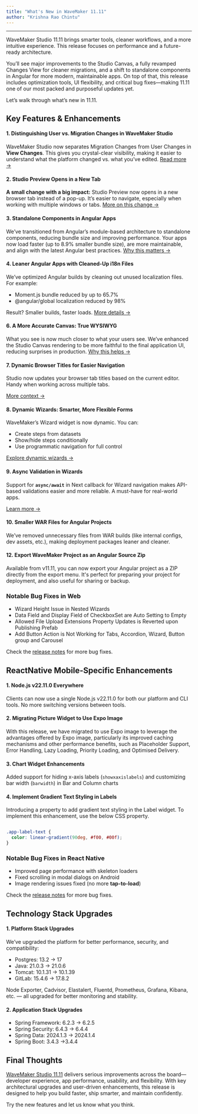 ```yaml
---
title: "What's New in WaveMaker 11.11"
author: "Krishna Rao Chintu"
---
```

---

WaveMaker Studio 11.11 brings smarter tools, cleaner workflows, and a more intuitive experience. This release focuses on performance and a future-ready architecture.

You’ll see major improvements to the Studio Canvas, a fully revamped Changes View for cleaner migrations, and a shift to standalone components in Angular for more modern, maintainable apps. On top of that, this release includes optimization tools, UI flexibility, and critical bug fixes—making 11.11 one of our most packed and purposeful updates yet.

Let’s walk through what’s new in 11.11.

<!-- truncate -->

## Key Features & Enhancements

#### 1. Distinguishing User vs. Migration Changes in WaveMaker Studio

WaveMaker Studio now separates Migration Changes from User Changes in **View Changes**. This gives you crystal-clear visibility, making it easier to understand what the platform changed vs. what you’ve edited.
[Read more →](/learn/blog/2025/04/16/separation-of-userchanges-vs-migrationchanges)

#### 2. Studio Preview Opens in a New Tab

**A small change with a big impact:** Studio Preview now opens in a new browser tab instead of a pop-up. It’s easier to navigate, especially when working with multiple windows or tabs.
[More on this change →](/learn/blog/2025/04/16/preview-in-new-tab)

#### 3. Standalone Components in Angular Apps

We’ve transitioned from Angular’s module-based architecture to standalone components, reducing bundle size and improving performance. Your apps now load faster (up to 8.9% smaller bundle size), are more maintainable, and align with the latest Angular best practices.
[Why this matters →](/learn/blog/2025/04/16/migrating-to-standalone-components)

#### 4. Leaner Angular Apps with Cleaned-Up i18n Files

We’ve optimized Angular builds by cleaning out unused localization files. For example:
- Moment.js bundle reduced by up to 65.7%
- @angular/global localization reduced by 98%

Result? Smaller builds, faster loads.
[More details →](/learn/blog/2025/04/16/reduced-bundle-size-cleanup-i18n-files)

#### 6. A More Accurate Canvas: True WYSIWYG

What you see is now much closer to what your users see. We’ve enhanced the Studio Canvas rendering to be more faithful to the final application UI, reducing surprises in production.
[Why this helps →](/learn/blog/2025/04/16/canvas-visual-enhancement)

#### 7. Dynamic Browser Titles for Easier Navigation

Studio now updates your browser tab titles based on the current editor. Handy when working across multiple tabs.

[More context →](/learn/blog/2025/04/21/dynamic-browser-title)

#### 8. Dynamic Wizards: Smarter, More Flexible Forms

WaveMaker’s Wizard widget is now dynamic. You can:

- Create steps from datasets
- Show/hide steps conditionally
- Use programmatic navigation for full control

[Explore dynamic wizards →](/learn/blog/2025/04/21/dynamic-wizard)

#### 9. Async Validation in Wizards

Support for **`async/await`** in Next callback for Wizard navigation makes API-based validations easier and more reliable. A must-have for real-world apps.

[Learn more →](/learn/blog/2025/04/21/async-validation-in-wizard)

#### 10. Smaller WAR Files for Angular Projects

We’ve removed unnecessary files from WAR builds (like internal configs, dev assets, etc.), making deployment packages leaner and cleaner.

#### 12. Export WaveMaker Project as an Angular Source Zip

Available from v11.11, you can now export your Angular project as a ZIP directly from the export menu. It's perfect for preparing your project for deployment, and also useful for sharing or backup.

### Notable Bug Fixes in  Web

- Wizard Height Issue in Nested Wizards
- Data Field and Display Field of CheckboxSet are Auto Setting to Empty
- Allowed File Upload Extensions Property Updates is Reverted upon Publishing Prefab
- Add Button Action is Not Working for Tabs, Accordion, Wizard, Button group and Carousel

Check the [release notes](/learn/wavemaker-release-notes/v11-11-0/) for more bug fixes.

## ReactNative Mobile-Specific Enhancements

#### 1. Node.js v22.11.0 Everywhere

Clients can now use a single Node.js v22.11.0 for both our platform and CLI tools. 
No more switching versions between tools. 

#### 2. Migrating Picture Widget to Use Expo Image

With this release, we have migrated to use Expo image to leverage the advantages offered by Expo image, particularly its improved caching mechanisms and other performance benefits, such as Placeholder Support, Error Handling, Lazy Loading, Priority Loading, and Optimised Delivery.

#### 3. Chart Widget Enhancements

Added support for hiding x-axis labels (`showxaxislabels`) and customizing bar width (`barwidth`) in Bar and Column charts

#### 4. Implement Gradient Text Styling in Labels

Introducing a property to add gradient text styling in the Label widget. To implement this enhancement, use the below CSS property.

```css

.app-label-text {    
  color: linear-gradient(90deg, #f00, #00f);
}

```

### Notable Bug Fixes in React Native

- Improved page performance with skeleton loaders
- Fixed scrolling in modal dialogs on Android
- Image rendering issues fixed (no more **tap-to-load**)

Check the [release notes](/learn/wavemaker-release-notes/v11-11-0/) for more bug fixes.

## Technology Stack Upgrades

#### 1. Platform Stack Upgrades

We’ve upgraded the platform for better performance, security, and compatibility:

- Postgres: 13.2 → 17
- Java: 21.0.3 → 21.0.6
- Tomcat: 10.1.31 → 10.1.39
- GitLab: 15.4.6 → 17.8.2

Node Exporter, Cadvisor, Elastalert, Fluentd, Prometheus, Grafana, Kibana, etc. — all upgraded for better monitoring and stability.

#### 2. Application Stack Upgrades

- Spring Framework:  6.2.3 → 6.2.5  
- Spring Security:  6.4.3 → 6.4.4  
- Spring Data:  2024.1.3 → 2024.1.4  
- Spring Boot:  3.4.3 →3.4.4  


## Final Thoughts

[WaveMaker Studio 11.11](/learn/wavemaker-release-notes/v11-11-0/) delivers serious improvements across the board—developer experience, app performance, usability, and flexibility. With key architectural upgrades and user-driven enhancements, this release is designed to help you build faster, ship smarter, and maintain confidently.

Try the new features and let us know what you think.